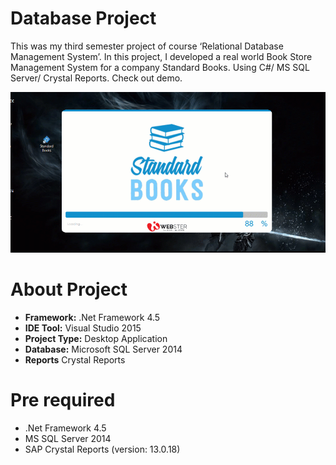 # Database Project
This was my third semester project of course ‘Relational Database Management System’. In this project, I developed a real world Book Store Management System for a company Standard Books. Using C#/ MS SQL Server/ Crystal Reports. Check out demo.

![](demo/SB.gif)


# About Project
- **Framework:** .Net Framework 4.5
- **IDE Tool:** Visual Studio 2015
- **Project Type:** Desktop Application
- **Database:** Microsoft SQL Server 2014
- **Reports** Crystal Reports  

# Pre required
- .Net Framework 4.5
- MS SQL Server 2014 
- SAP Crystal Reports (version: 13.0.18)
